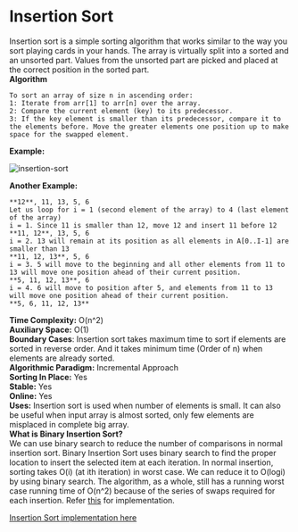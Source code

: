 # Insertion Sort

Insertion sort is a simple sorting algorithm that works similar to the way you sort playing cards in your hands. The array is virtually split into a sorted and an unsorted part. Values from the unsorted part are picked and placed at the correct position in the sorted part.  
**Algorithm**  
```
To sort an array of size n in ascending order:  
1: Iterate from arr[1] to arr[n] over the array.  
2: Compare the current element (key) to its predecessor.  
3: If the key element is smaller than its predecessor, compare it to the elements before. Move the greater elements one position up to make space for the swapped element.
```  
**Example:**  

![insertion-sort](https://media.geeksforgeeks.org/wp-content/uploads/insertionsort.png)

**Another Example:**  
```
**12**, 11, 13, 5, 6  
Let us loop for i = 1 (second element of the array) to 4 (last element of the array)  
i = 1. Since 11 is smaller than 12, move 12 and insert 11 before 12  
**11, 12**, 13, 5, 6  
i = 2. 13 will remain at its position as all elements in A[0..I-1] are smaller than 13  
**11, 12, 13**, 5, 6  
i = 3. 5 will move to the beginning and all other elements from 11 to 13 will move one position ahead of their current position.  
**5, 11, 12, 13**, 6  
i = 4. 6 will move to position after 5, and elements from 11 to 13 will move one position ahead of their current position.  
**5, 6, 11, 12, 13**
```
**Time Complexity:** O(n^2)  
**Auxiliary Space:** O(1)  
**Boundary Cases**: Insertion sort takes maximum time to sort if elements are sorted in reverse order. And it takes minimum time (Order of n) when elements are already sorted.  
**Algorithmic Paradigm:** Incremental Approach  
**Sorting In Place:** Yes  
**Stable:** Yes  
**Online:** Yes  
**Uses:** Insertion sort is used when number of elements is small. It can also be useful when input array is almost sorted, only few elements are misplaced in complete big array.  
**What is Binary Insertion Sort?**  
We can use binary search to reduce the number of comparisons in normal insertion sort. Binary Insertion Sort uses binary search to find the proper location to insert the selected item at each iteration. In normal insertion, sorting takes O(i) (at ith iteration) in worst case. We can reduce it to O(logi) by using binary search. The algorithm, as a whole, still has a running worst case running time of O(n^2) because of the series of swaps required for each insertion. Refer [this](http://quiz.geeksforgeeks.org/binary-insertion-sort/) for implementation.

[Insertion Sort implementation here](https://www.geeksforgeeks.org/insertion-sort/)